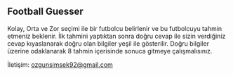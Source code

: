 ## Football Guesser

Kolay, Orta ve Zor seçimi ile bir futbolcu belirlenir ve bu futbolcuyu tahmin etmeniz beklenir. İlk tahmini yaptıktan sonra doğru cevap ile sizin verdiğiniz cevap kıyaslanarak doğru olan bilgiler yeşil ile gösterilir.
Doğru bilgiler üzerine odaklanarak 8 tahmin içerisinde sonuca gitmeye çalışmalısınız.

İletişim: ozgunsimsek92@gmail.com
